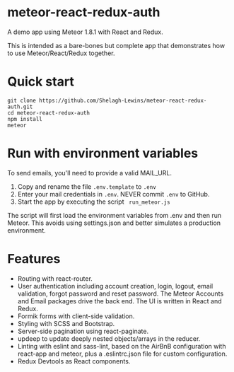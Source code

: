 # meteor-react-redux-auth
A demo app using Meteor 1.8.1 with React and Redux.

This is intended as a bare-bones but complete app that demonstrates how to use Meteor/React/Redux together.

# Quick start
```
git clone https://github.com/Shelagh-Lewins/meteor-react-redux-auth.git
cd meteor-react-redux-auth
npm install
meteor
```

# Run with environment variables
To send emails, you'll need to provide a valid MAIL_URL.

1. Copy and rename the file ```.env.template``` to ```.env```
2. Enter your mail credentials in ```.env```. NEVER commit ```.env``` to GitHub.
3. Start the app by executing the script ```
run_meteor.js```

The script will first load the environment variables from .env and then run Meteor. This avoids using settings.json and better simulates a production environment.

# Features
* Routing with react-router.
* User authentication including account creation, login, logout, email validation, forgot password and reset password. The Meteor Accounts and Email packages drive the back end. The UI is written in React and Redux.
* Formik forms with client-side validation.
* Styling with SCSS and Bootstrap.
* Server-side pagination using react-paginate.
* updeep to update deeply nested objects/arrays in the reducer.
* Linting with eslint and sass-lint, based on the AirBnB configuration with react-app and meteor, plus a .eslintrc.json file for custom configuration.
* Redux Devtools as React components.

